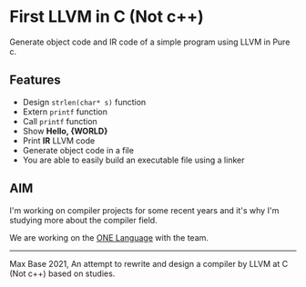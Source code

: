 # First LLVM in C (Not c++)

Generate object code and IR code of a simple program using LLVM in Pure c.

## Features

- Design `strlen(char* s)` function
- Extern `printf` function
- Call `printf` function
- Show **Hello, {WORLD}**
- Print **IR** LLVM code
- Generate object code in a file
- You are able to easily build an executable file using a linker

## AIM

I'm working on compiler projects for some recent years and it's why I'm studying more about the compiler field.

We are working on the [ONE Language](https://github.com/One-Language/) with the team.

--------

Max Base 2021, An attempt to rewrite and design a compiler by LLVM at C (Not c++) based on studies.
